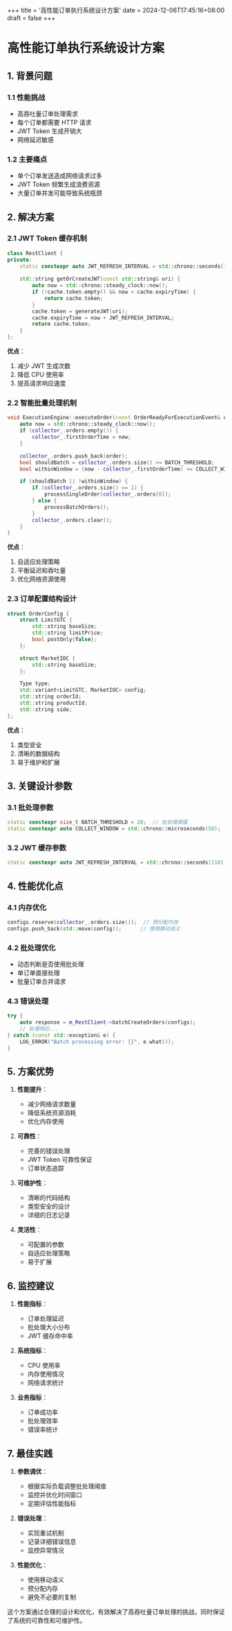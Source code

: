 +++
title = '高性能订单执行系统设计方案'
date = 2024-12-06T17:45:16+08:00
draft = false
+++

# 高性能订单执行系统设计方案

## 1. 背景问题

### 1.1 性能挑战
- 高吞吐量订单处理需求
- 每个订单都需要 HTTP 请求
- JWT Token 生成开销大
- 网络延迟敏感

### 1.2 主要痛点
- 单个订单发送造成网络请求过多
- JWT Token 频繁生成浪费资源
- 大量订单并发可能导致系统瓶颈

## 2. 解决方案

### 2.1 JWT Token 缓存机制
```cpp
class RestClient {
private:
    static constexpr auto JWT_REFRESH_INTERVAL = std::chrono::seconds(110); // 预留刷新窗口
    
    std::string getOrCreateJWT(const std::string& uri) {
        auto now = std::chrono::steady_clock::now();
        if (!cache.token.empty() && now < cache.expiryTime) {
            return cache.token;
        }
        cache.token = generateJWT(uri);
        cache.expiryTime = now + JWT_REFRESH_INTERVAL;
        return cache.token;
    }
};
```

**优点**：
1. 减少 JWT 生成次数
2. 降低 CPU 使用率
3. 提高请求响应速度

### 2.2 智能批量处理机制
```cpp
void ExecutionEngine::executeOrder(const OrderReadyForExecutionEvent& order) {
    auto now = std::chrono::steady_clock::now();
    if (collector_.orders.empty()) {
        collector_.firstOrderTime = now;
    }

    collector_.orders.push_back(order);
    bool shouldBatch = collector_.orders.size() >= BATCH_THRESHOLD;
    bool withinWindow = (now - collector_.firstOrderTime) <= COLLECT_WINDOW;

    if (shouldBatch || !withinWindow) {
        if (collector_.orders.size() == 1) {
            processSingleOrder(collector_.orders[0]);
        } else {
            processBatchOrders();
        }
        collector_.orders.clear();
    }
}
```

**优点**：
1. 自适应处理策略
2. 平衡延迟和吞吐量
3. 优化网络资源使用

### 2.3 订单配置结构设计
```cpp
struct OrderConfig {
    struct LimitGTC {
        std::string baseSize;
        std::string limitPrice;
        bool postOnly{false};
    };

    struct MarketIOC {
        std::string baseSize;
    };

    Type type;
    std::variant<LimitGTC, MarketIOC> config;
    std::string orderId;
    std::string productId;
    std::string side;
};
```

**优点**：
1. 类型安全
2. 清晰的数据结构
3. 易于维护和扩展

## 3. 关键设计参数

### 3.1 批处理参数
```cpp
static constexpr size_t BATCH_THRESHOLD = 20;  // 批处理阈值
static constexpr auto COLLECT_WINDOW = std::chrono::microseconds(50);  // 收集窗口
```

### 3.2 JWT 缓存参数
```cpp
static constexpr auto JWT_REFRESH_INTERVAL = std::chrono::seconds(110);  // JWT刷新间隔
```

## 4. 性能优化点

### 4.1 内存优化
```cpp
configs.reserve(collector_.orders.size());  // 预分配内存
configs.push_back(std::move(config));      // 使用移动语义
```

### 4.2 批处理优化
- 动态判断是否使用批处理
- 单订单直接处理
- 批量订单合并请求

### 4.3 错误处理
```cpp
try {
    auto response = m_RestClient->batchCreateOrders(configs);
    // 处理响应...
} catch (const std::exception& e) {
    LOG_ERROR("Batch processing error: {}", e.what());
}
```

## 5. 方案优势

1. **性能提升**：
   - 减少网络请求数量
   - 降低系统资源消耗
   - 优化内存使用

2. **可靠性**：
   - 完善的错误处理
   - JWT Token 可靠性保证
   - 订单状态追踪

3. **可维护性**：
   - 清晰的代码结构
   - 类型安全的设计
   - 详细的日志记录

4. **灵活性**：
   - 可配置的参数
   - 自适应处理策略
   - 易于扩展

## 6. 监控建议

1. **性能指标**：
   - 订单处理延迟
   - 批处理大小分布
   - JWT 缓存命中率

2. **系统指标**：
   - CPU 使用率
   - 内存使用情况
   - 网络请求统计

3. **业务指标**：
   - 订单成功率
   - 批处理效率
   - 错误率统计

## 7. 最佳实践

1. **参数调优**：
   - 根据实际负载调整批处理阈值
   - 监控并优化时间窗口
   - 定期评估性能指标

2. **错误处理**：
   - 实现重试机制
   - 记录详细错误信息
   - 监控异常情况

3. **性能优化**：
   - 使用移动语义
   - 预分配内存
   - 避免不必要的复制

这个方案通过合理的设计和优化，有效解决了高吞吐量订单处理的挑战，同时保证了系统的可靠性和可维护性。
